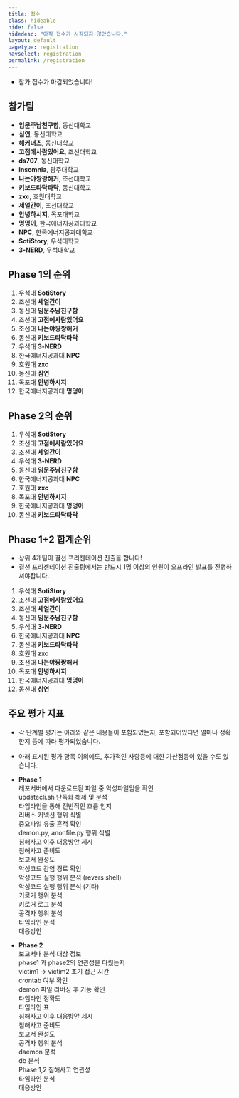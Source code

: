 ```yaml
---
title: 접수
class: hideable
hide: false
hidedesc: "아직 접수가 시작되지 않았습니다."
layout: default
pagetype: registration
navselect: registration
permalink: /registration
---
```



* 참가 접수가 마감되었습니다!

## 참가팀 

* **임문주남친구함**, 동신대학교
* **심연**, 동신대학교
* **해커너츠**, 동신대학교
* **고점에사람있어요**, 조선대학교
* **ds707**, 동신대학교
* **Insomnia**, 광주대학교
* **나는야짱짱해커**, 조선대학교
* **키보드타닥타닥**, 동신대학교
* **zxc**, 호원대학교
* **세얼간이**, 조선대학교
* **안녕하시지**, 목포대학교
* **멍멍이**, 한국에너지공과대학교
* **NPC**, 한국에너지공과대학교
* **SotiStory**, 우석대학교
* **3-NERD**, 우석대학교

## Phase 1의 순위 

1) 우석대 **SotiStory**  
2) 조선대 **세얼간이**  
3) 동신대 **임문주남친구함**  
4) 조선대 **고점에사람있어요**  
5) 조선대 **나는야짱짱해커**  
6) 동신대 **키보드타닥타닥**  
7) 우석대 **3-NERD**  
8) 한국에너지공과대 **NPC**  
9) 호원대 **zxc**  
10) 동신대 **심연**  
11) 목포대 **안녕하시지**  
12) 한국에너지공과대 **멍멍이**  

## Phase 2의 순위

1) 우석대 **SotiStory**  
2) 조선대 **고점에사람있어요**  
3) 조선대 **세얼간이**  
4) 우석대 **3-NERD**  
5) 동신대 **임문주남친구함**  
6) 한국에너지공과대 **NPC**  
7) 호원대 **zxc**  
8) 목포대 **안녕하시지**  
9) 한국에너지공과대 **멍멍이**  
10) 동신대 **키보드타닥타닥**  

## Phase 1+2 합계순위
* 상위 4개팀이 결선 프리젠테이션 진출을 합니다!
* 결선 프리젠테이션 진출팀에서는 반드시 1명 이상의 인원이 오프라인 발표를 진행하셔야합니다.
  
1) 우석대 **SotiStory**  
2) 조선대 **고점에사람있어요**  
3) 조선대 **세얼간이**  
4) 동신대 **임문주남친구함**  
5) 우석대 **3-NERD**  
6) 한국에너지공과대 **NPC**  
7) 동신대 **키보드타닥타닥**  
8) 호원대 **zxc**  
9)  조선대 **나는야짱짱해커**  
10) 목포대 **안녕하시지**  
11) 한국에너지공과대 **멍멍이**  
12) 동신대 **심연**  

## 주요 평가 지표
* 각 단계별 평가는 아래와 같은 내용들이 포함되었는지, 포함되어있다면 얼마나 정확한지 등에 따라 평가되었습니다.
* 아래 표시된 평가 항목 이외에도, 추가적인 사항등에 대한 가산점등이 있을 수도 있습니다.

* **Phase 1**  
    레포서버에서 다운로드된 파일 중 악성파일임을 확인  
    updatecli.sh 난독화 해제 및 분석  
    타임라인을 통해 전반적인 흐름 인지  
    리버스 커넥션 행위 식별  
    중요파일 유출 흔적 확인  
    demon.py, anonfile.py 행위 식별  
    침해사고 이후 대응방안 제시  
    침해사고 준비도  
    보고서 완성도  
    악성코드 감염 경로 확인  
    악성코드 실행 행위 분석 (revers shell)  
    악성코드 실행 행위 분석 (기타)  
    키로거 행위 분석  
    키로거 로그 분석  
    공격자 행위 분석  
    타임라인 분석  
    대응방안  
  
* **Phase 2**   
    보고서내 분석 대상 정보  
    phase1 과 phase2의 연관성을 다뤘는지  
    victim1 → victim2 초기 접근 시간  
    crontab 여부 확인  
    demon 파일 리버싱 후 기능 확인  
    타임라인 정확도  
    타임라인 표  
    침해사고 이후 대응방안 제시  
    침해사고 준비도  
    보고서 완성도  
    공격자 행위 분석  
    daemon 분석  
    db 분석  
    Phase 1,2 침해사고 연관성  
    타임라인 분석  
    대응방안  



<!-- [새 창에서 보기](https://docs.google.com/forms/d/e/1FAIpQLSdlLooDw08T5JQCSOtVcx1sHs9s7_LcxAWxLJB8djLKivjNBQ/viewform?embedded=true){:target="_blank"}  

<embed id="submit-form" src="https://docs.google.com/forms/d/e/1FAIpQLSdlLooDw08T5JQCSOtVcx1sHs9s7_LcxAWxLJB8djLKivjNBQ/viewform?embedded=true" />

<style>
  embed#submit-form {
    display: block;
    margin: auto;
    width: 100%;
    height: 70vh;
    background: #fff;
    border-radius: .5em;
  }
</style> -->
